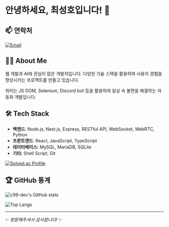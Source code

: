 # 안녕하세요, 최성호입니다! 👋

## 📫 연락처

[![Email](https://img.shields.io/badge/Email-c99%40kakao.com-orange)](mailto:c99@kakao.com)

## 🧑‍💻 About Me

웹 개발과 AI에 관심이 많은 개발자입니다. 다양한 기술 스택을 활용하여 사용자 경험을 향상시키는 프로젝트를 만들고 있습니다.

취미는 JS DOM, Selenium, Discord bot 등을 활용하여 일상 속 불편을 해결하는 자동화 개발입니다.

## 🛠️ Tech Stack

- **백엔드**: Node.js, Nest.js, Express, RESTful API, WebSocket, WebRTC, Python
- **프론트엔드**: React, JavaScript, TypeScript
- **데이터베이스:** MySQL, MariaDB, SQLite
- **기타:** Shell Script, Git

[![Solved.ac Profile](http://mazassumnida.wtf/api/v2/generate_badge?boj=cute_jjang)](https://solved.ac/cute_jjang/) <br />

## 🏆 GitHub 통계

![c99-dev's GitHub stats](https://github-readme-stats.vercel.app/api?username=c99-dev&show_icons=true&theme=radical)

![Top Langs](https://github-readme-stats.vercel.app/api/top-langs/?username=c99-dev&layout=compact&theme=radical)

---

✨ _방문해주셔서 감사합니다!_ ✨
